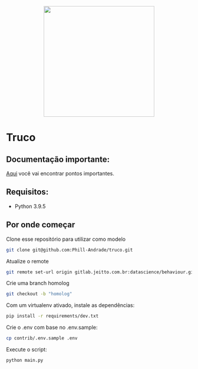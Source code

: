 <div style="text-align:center"><img width="300px" src="doc/jeitto.svg" /></div>

# Truco

## Documentação importante:
[Aqui](https://eduardokatsurayama.atlassian.net/wiki/spaces/T/pages/33012/Truco) você vai encontrar pontos importantes.

## Requisitos:
- Python 3.9.5

## Por onde começar
Clone esse repositório para utilizar como modelo
```sh
git clone git@github.com:Phill-Andrade/truco.git
```

Atualize o remote
```sh
git remote set-url origin gitlab.jeitto.com.br:datascience/behaviour.git
```

Crie uma branch homolog
```sh
git checkout -b "homolog"
```

Com um virtualenv ativado, instale as dependências:
```sh
pip install -r requirements/dev.txt
```

Crie o .env com base no .env.sample:
```sh
cp contrib/.env.sample .env
```

Execute o script:
```sh
python main.py
```
